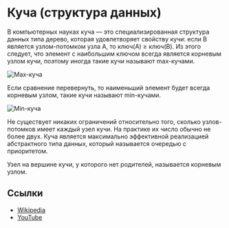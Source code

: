 # Куча (структура данных)

В компьютерных науках куча — это специализированная структура данных типа дерево, которая удовлетворяет свойству кучи:
если B является узлом-потомком узла A, то ключ(A) ≥ ключ(B). Из этого следует, что элемент с наибольшим ключом всегда
является корневым узлом кучи, поэтому иногда такие кучи называют max-кучами.

![Max-куча](https://upload.wikimedia.org/wikipedia/commons/3/38/Max-Heap.svg)

Если сравнение перевернуть, то наименьший элемент будет всегда корневым узлом, такие кучи называют min-кучами.

![Min-куча](https://upload.wikimedia.org/wikipedia/commons/6/69/Min-heap.png)

Не существует никаких ограничений относительно того, сколько узлов-потомков имеет каждый узел кучи. На практике их
число обычно не более двух. Куча является максимально эффективной реализацией абстрактного типа данных, который
называется очередью с приоритетом.

Узел на вершине кучи, у которого нет родителей, называется корневым узлом.

## Ссылки

- [Wikipedia](<https://ru.wikipedia.org/wiki/Куча_(структура_данных)>)
- [YouTube](https://www.youtube.com/watch?v=noQ4SUoqrQA)
